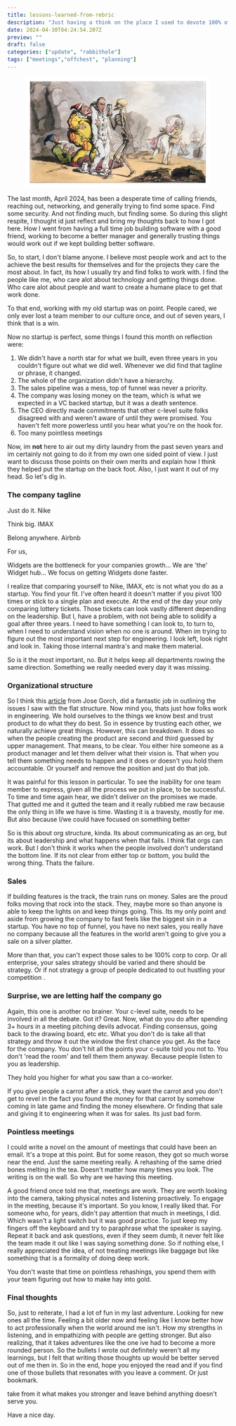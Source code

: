 ```yaml
---
title: lessons-learned-from-rebric
description: "Just having a think on the place I used to devote 100% of my time"
date: 2024-04-30T04:24:54.207Z
preview: ""
draft: false
categories: ["update", "rabbithole"]
tags: ["meetings","offchest", "planning"]
---
```


<p style="text-align:center">
<img class="thumbnail" src="/images/pantomime.jpg" width="420" />
</p>

The last month, April 2024, has been a desperate time of calling friends, reaching out, networking,
and generally trying to find some space. Find some security. And not finding much, but finding some.
So during this slight respite, I thought id just reflect and bring my thoughts back to how I got here.
How I went from having a full time job building software with a good friend, working to become a better manager
and generally trusting things would work out if we kept building better software.

So, to start, I don't blame anyone. I believe most people work and act to the achieve the best results for
themselves and for the projects they care the most about. In fact, its how I usually try and find folks to 
work with. I find the people like me, who care alot about technology and getting things done. Who care alot
about people and want to create a humane place to get that work done.

To that end, working with my old startup was on point. People cared, we only ever lost a team member to our 
culture once, and out of seven years, I think that is a win.

Now no startup is perfect, some things I found this month on reflection were:

1. We didn't have a north star for what we built, even three years in you couldn't figure out what we did well. Whenever we did find that tagline or phrase, it changed. 
1. The whole of the organization didn't have a hierarchy.
1. The sales pipeline was a mess, top of funnel was never a priority.
1. The company was losing money on the team, which is what we expected in a VC backed startup, but it was a death sentence.
1. The CEO directly made commitments that other c-level suite folks disagreed with and weren't aware of until they were promised. You haven't felt more powerless until you hear what you're on the hook for.
1. Too many pointless meetings

Now, im **not** here to air out my dirty laundry from the past seven years and im certainly not going to do it from my
own one sided point of view. I just want to discuss those points on their own merits and explain how I think they 
helped put the startup on the back foot. Also, I just want it out of my head. So let's dig in.

### The company tagline

Just do it. Nike

Think big. IMAX

Belong anywhere. Airbnb

For us, 

Widgets are the bottleneck for your companies growth... We are 'the' Widget hub... We focus on getting Widgets done faster.

I realize that comparing yourself to Nike, IMAX, etc is not what you do as a startup. You find your fit. I've often heard it doesn't matter if you pivot 100 times or stick to a single
plan and execute. At the end of the day your only comparing lottery tickets. Those tickets can look vastly different depending on the leadership. But I, have a problem, with not being
able to solidify a goal after three years. I need to have something I can look to, to turn to, when I need to understand vision when no one is around. When im trying to figure out
the most important next step for engineering. I look left, look right and look in. Taking those internal mantra's and make them material. 

So is it the most important, no. But it helps keep all departments rowing the same direction. Something we really needed every day it was missing.

### Organizational structure

So I think this [article](https://www.linkedin.com/pulse/building-software-product-democracy-jose-r-gorchs/) from Jose Gorch, did a fantastic job in outlining the issues I saw with
the flat structure. Now mind you, thats just how folks work in engineering. We hold ourselves to the things we know best and trust product to do what they do best. So in essence by
trusting each other, we naturally achieve great things. However, this can breakdown. It does so when the people creating the product are second and third guessed by upper management.
That means, to be clear. You either hire someone as a product manager and let them deliver what their vision is. That when you tell them something needs to happen and it does or doesn't
you hold them accountable. Or yourself and remove the position and just do that job. 

It was painful for this lesson in particular. To see the inability for one team member to express, given all the process we put in place, to be successful. To time and time again
hear, we didn't deliver on the promises we made. That gutted me and it gutted the team and it really rubbed me raw because the only thing in life we have is time. Wasting it is 
a travesty, mostly for me. But also because I/we could have focused on something better

So is this about org structure, kinda. Its about communicating as an org, but its about leadership and what happens when that fails. I think flat orgs can work. But I don't think it works
when the people involved don't understand the bottom line. If its not clear from either top or bottom, you build the wrong thing. Thats the failure.

### Sales

If building features is the track, the train runs on money. Sales are the proud folks moving that rock into the stack. They, maybe more so than anyone is able to keep the lights on and keep
things going. This. Its my only point and aside from growing the company to fast feels like the biggest sin in a startup. You have no top of funnel, you have no next sales, you really have no
company because all the features in the world aren't going to give you a sale on a silver platter. 

More than that, you can't expect those sales to be 100% corp to corp. Or all enterprise, your sales strategy should be varied and there should be strategy. Or if not strategy a group of people
dedicated to out hustling your competition .

### Surprise, we are letting half the company go

Again, this one is another no brainer. Your c-level suite, needs to be involved in all the debate. Got it? Great. Now, what do you do after spending 3+ hours in a meeting pitching devils advocat. Finding consensus, going back to the drawing board, etc etc. What you don't do is take all that strategy and throw it out the window the first chance you get. As the face for the company. 
You don't hit all the points your c-suite told you not to. You don't 'read the room' and tell them them anyway. Because people listen to you as leadership.

They hold you higher for what you saw than a co-worker. 

If you give people a carrot after a stick, they want the carrot and you don't get to revel in the fact you found the money for that carrot by somehow coming in late game and finding the money
elsewhere. Or finding that sale and giving it to engineering when it was for sales. Its just bad form.

### Pointless meetings

I could write a novel on the amount of meetings that could have been an email. It's a trope at this point. But for some reason, they got so much worse near the end. Just the same meeting really.
A rehashing of the same dried bones melting in the tea. Doesn't matter how many times you look. The writing is on the wall. So why are we having this meeting.

A good friend once told me that, meetings are work. They are worth looking into the camera, taking physical notes and listening proactively. To engage in the meeting, because it's important. So
you know, I really liked that. For someone who, for years, didn't pay attention that much in meetings, I did. Which wasn't a light switch but it was good practice. To just keep my fingers off the
keyboard and try to paraphrase what the speaker is saying. Repeat it back and ask questions, even if they seem dumb, it never felt like the team made it out like I was saying something done. So if
nothing else, I really appreciated the idea, of not treating meetings like baggage but like something that is a formality of doing deep work.

You don't waste that time on pointless rehashings, you spend them with your team figuring out how to make hay into gold.


### Final thoughts

So, just to reiterate, I had a lot of fun in my last adventure. Looking for new ones all the time. Feeling a bit older now and feeling like I know better how to act professionally when the world around me isn't. How my strengths in listening, and in empathizing with people are getting stronger. But also realizing, that it takes adventures like the one ive had to become a more rounded person. So the bullets I wrote out definitely weren't all my learnings, but I felt that writing those thoughts up would be better served out of me then in. So in the end, hope you enjoyed the read and if you find one of those bullets that resonates with you leave a comment. Or just bookmark. 

take from it what makes you stronger and leave behind anything doesn't serve you.

Have a nice day.